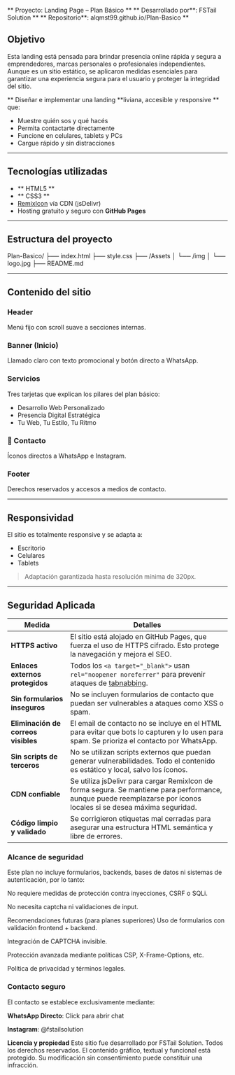** Proyecto: Landing Page – Plan Básico **
** Desarrollado por**: FSTail Solution **
** Repositorio**: alqmst99.github.io/Plan-Basico **

## Objetivo
Esta landing está pensada para brindar presencia online rápida y segura a emprendedores, marcas personales o profesionales independientes. Aunque es un sitio estático, se aplicaron medidas esenciales para garantizar una experiencia segura para el usuario y proteger la integridad del sitio.

** Diseñar e implementar una landing **liviana, accesible y responsive ** que:
- Muestre quién sos y qué hacés
- Permita contactarte directamente
- Funcione en celulares, tablets y PCs
- Cargue rápido y sin distracciones

---

## Tecnologías utilizadas

- ** HTML5 **
- ** CSS3 **
- [RemixIcon](https://remixicon.com/) vía CDN (jsDelivr)
- Hosting gratuito y seguro con **GitHub Pages**

---

## Estructura del proyecto

Plan-Basico/
├── index.html
├── style.css
├── /Assets
│ └── /img
│ └── logo.jpg
├── README.md

---

## Contenido del sitio

### Header
Menú fijo con scroll suave a secciones internas.

### Banner (Inicio)
Llamado claro con texto promocional y botón directo a WhatsApp.

### Servicios
Tres tarjetas que explican los pilares del plan básico:
- Desarrollo Web Personalizado
- Presencia Digital Estratégica
- Tu Web, Tu Estilo, Tu Ritmo

### 🔹 Contacto
Íconos directos a WhatsApp e Instagram.

### Footer
Derechos reservados y accesos a medios de contacto.

---

##  Responsividad

El sitio es totalmente responsive y se adapta a:
-  Escritorio
-  Celulares
-  Tablets

>  Adaptación garantizada hasta resolución mínima de 320px.

---

## Seguridad Aplicada
| Medida                              | Detalles                                                                                                                                                            |
| ----------------------------------- | ------------------------------------------------------------------------------------------------------------------------------------------------------------------- |
| **HTTPS activo**                    | El sitio está alojado en GitHub Pages, que fuerza el uso de HTTPS cifrado. Esto protege la navegación y mejora el SEO.                                              |
| **Enlaces externos protegidos**     | Todos los `<a target="_blank">` usan `rel="noopener noreferrer"` para prevenir ataques de [tabnabbing](https://owasp.org/www-community/attacks/Reverse_Tabnabbing). |
| **Sin formularios inseguros**       | No se incluyen formularios de contacto que puedan ser vulnerables a ataques como XSS o spam.                                                                        |
| **Eliminación de correos visibles** | El email de contacto no se incluye en el HTML para evitar que bots lo capturen y lo usen para spam. Se prioriza el contacto por WhatsApp.                           |
| **Sin scripts de terceros**         | No se utilizan scripts externos que puedan generar vulnerabilidades. Todo el contenido es estático y local, salvo los íconos.                                       |
| **CDN confiable**                   | Se utiliza jsDelivr para cargar RemixIcon de forma segura. Se mantiene para performance, aunque puede reemplazarse por íconos locales si se desea máxima seguridad. |
| **Código limpio y validado**        | Se corrigieron etiquetas mal cerradas para asegurar una estructura HTML semántica y libre de errores.                                                               |


### Alcance de seguridad
Este plan no incluye formularios, backends, bases de datos ni sistemas de autenticación, por lo tanto:

No requiere medidas de protección contra inyecciones, CSRF o SQLi.

No necesita captcha ni validaciones de input.

Recomendaciones futuras (para planes superiores)
Uso de formularios con validación frontend + backend.

Integración de CAPTCHA invisible.

Protección avanzada mediante políticas CSP, X-Frame-Options, etc.

Política de privacidad y términos legales.

### Contacto seguro
El contacto se establece exclusivamente mediante:

**WhatsApp Directo**: Click para abrir chat

**Instagram**: @fstailsolution

**Licencia y propiedad**
Este sitio fue desarrollado por FSTail Solution. Todos los derechos reservados.
El contenido gráfico, textual y funcional está protegido.
Su modificación sin consentimiento puede constituir una infracción.
